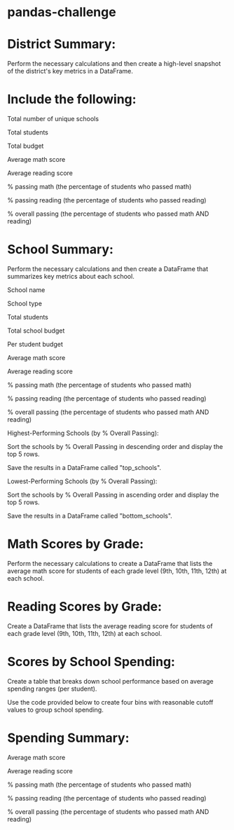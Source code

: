 # pandas-challenge

# District Summary:

Perform the necessary calculations and then create a high-level snapshot of the district's key metrics in a DataFrame.

# Include the following:

Total number of unique schools

Total students

Total budget

Average math score

Average reading score

% passing math (the percentage of students who passed math)

% passing reading (the percentage of students who passed reading)

% overall passing (the percentage of students who passed math AND reading)

# School Summary:

Perform the necessary calculations and then create a DataFrame that summarizes key metrics about each school.

School name

School type

Total students

Total school budget

Per student budget

Average math score

Average reading score

% passing math (the percentage of students who passed math)

% passing reading (the percentage of students who passed reading)

% overall passing (the percentage of students who passed math AND reading)

Highest-Performing Schools (by % Overall Passing):

Sort the schools by % Overall Passing in descending order and display the top 5 rows.

Save the results in a DataFrame called "top_schools".

Lowest-Performing Schools (by % Overall Passing):

Sort the schools by % Overall Passing in ascending order and display the top 5 rows.

Save the results in a DataFrame called "bottom_schools".

# Math Scores by Grade:

Perform the necessary calculations to create a DataFrame that lists the average math score for students of each grade level (9th, 10th, 11th, 12th) at each school.

# Reading Scores by Grade:

Create a DataFrame that lists the average reading score for students of each grade level (9th, 10th, 11th, 12th) at each school.

# Scores by School Spending:

Create a table that breaks down school performance based on average spending ranges (per student).

Use the code provided below to create four bins with reasonable cutoff values to group school spending.

# Spending Summary:

Average math score

Average reading score

% passing math (the percentage of students who passed math)

% passing reading (the percentage of students who passed reading)

% overall passing (the percentage of students who passed math AND reading)